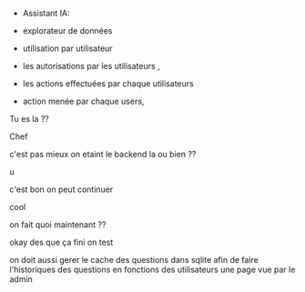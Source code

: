 - Assistant IA: 

- explorateur de données

- utilisation par utilisateur 

- les autorisations par les utilisateurs , 

- les actions effectuées par chaque utilisateurs 
- action menée par chaque users, 


Tu es la ?? 

Chef 

c'est pas mieux on etaint le backend la ou bien ?? 

u

c'est bon on peut continuer 

cool

on fait quoi maintenant ?? 

okay des que ça fini on test 

on doit aussi gerer le cache des questions dans sqlite afin de faire l'historiques des questions en fonctions des utilisateurs 
une page vue par le admin 